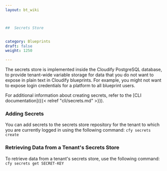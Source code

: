 ```yaml
---
layout: bt_wiki



##  Secrets Store


category: Blueprints
draft: false
weight: 1250

---
```


The secrets store is implemented inside the Cloudify PostgreSQL database, to provide tenant-wide variable storage for data that you do not want to expose in plain text in Cloudify blueprints. For example, you might not want to expose login credentials for a platform to all blueprint users.

For additional information about creating secrets, refer to the [CLI documentation]({{< relref "cli/secrets.md" >}}).

### Adding Secrets

You can add secrets to the secrets store repository for the tenant to which you are currently logged in using the following command:
```cfy secrets create ```


### Retrieving Data from a Tenant's Secrets Store

To retrieve data from a tenant's secrets store, use the following command:
```cfy secrets get SECRET-KEY```

